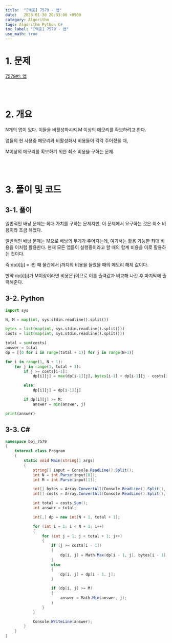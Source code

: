 ```yaml
---
title:  "[백준] 7579 - 앱"
date:   2023-01-30 20:33:00 +0900
category: Algorithm
tags: Algorithm Python C#
toc_label: "[백준] 7579 - 앱"
use_math: true
---
```


# 1. 문제
[7579번: 앱](https://www.acmicpc.net/problem/7579)

<br/>
<br/>

# 2. 개요
N개의 앱이 있다. 이들을 비활성화시켜 M 이상의 메모리를 확보하려고 한다.

앱들의 현 사용중 메모리와 비활성화시 비용들이 각각 주어졌을 때,

M이상의 메모리를 확보하기 위한 최소 비용을 구하는 문제.

<br/>
<br/>

# 3. 풀이 및 코드
## 3-1. 풀이
일반적인 배낭 문제는 최대 가치를 구하는 문제지만, 이 문제에서 요구하는 것은 최소 비용이라 조금 헤맸다.

일반적인 배낭 문제는 M으로 배낭의 무게가 주어지는데, 여기서는 활용 가능한 최대 비용을 이처럼 활용한다. 현재 모든 앱들이 실행중이라고 할 때의 합계 비용을 이로 활용하는 것이다.

즉 dp[i][j] = i번 째 물건에서 j까지의 비용을 들였을 때의 메모리 해제 값이다.

만약 dp[i][j]가 M이상이라면 비용은 j이므로 이를 출력값과 비교해 나간 후 마지막에 출력해준다.

## 3-2. Python

```python
import sys

N, M = map(int, sys.stdin.readline().split())

bytes = list(map(int, sys.stdin.readline().split()))
costs = list(map(int, sys.stdin.readline().split()))

total = sum(costs)
answer = total
dp = [[0 for i in range(total + 1)] for j in range(N+1)]

for i in range(1, N + 1):
    for j in range(1, total + 1):
        if j >= costs[i-1]:
            dp[i][j] = max(dp[i-1][j], bytes[i-1] + dp[i-1][j - costs[i-1]])

        else:
            dp[i][j] = dp[i-1][j]

        if dp[i][j] >= M:
            answer = min(answer, j)

print(answer)
```

## 3-3. C#

```csharp
namespace boj_7579
{
    internal class Program
    {
        static void Main(string[] args)
        {
            string[] input = Console.ReadLine().Split();
            int N = int.Parse(input[0]);
            int M = int.Parse(input[1]);

            int[] bytes = Array.ConvertAll(Console.ReadLine().Split(), int.Parse);
            int[] costs = Array.ConvertAll(Console.ReadLine().Split(), int.Parse);

            int total = costs.Sum();
            int answer = total;

            int[,] dp = new int[N + 1, total + 1];

            for (int i = 1; i < N + 1; i++)
            {
                for (int j = 1; j < total + 1; j++)
                {
                    if (j >= costs[i - 1])
                    {
                        dp[i, j] = Math.Max(dp[i - 1, j], bytes[i - 1] + dp[i - 1, j - costs[i - 1]]);
                    }
                    else
                    {
                        dp[i, j] = dp[i - 1, j];
                    }

                    if (dp[i, j] >= M)
                    {
                        answer = Math.Min(answer, j);
                    }
                }
            }

            Console.WriteLine(answer);
        }
    }
}
```